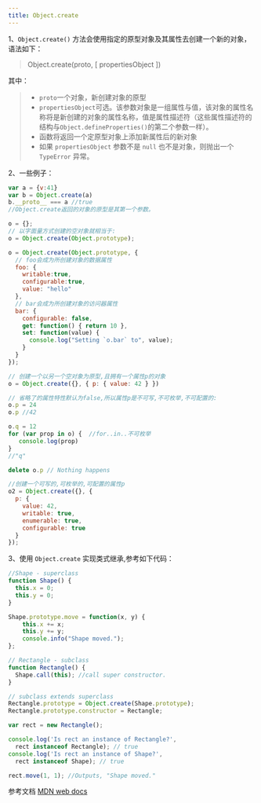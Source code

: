 ```yaml
---
title: Object.create
---
```


1、`Object.create()` 方法会使用指定的原型对象及其属性去创建一个新的对象，语法如下：

> Object.create(proto, [ propertiesObject ])

其中：

>* `proto`一个对象，新创建对象的原型
>* `propertiesObject`可选。该参数对象是一组属性与值，该对象的属性名称将是新创建的对象的属性名称，值是属性描述符（这些属性描述符的结构与`Object.defineProperties()`的第二个参数一样）。
>* 函数将返回一个定原型对象上添加新属性后的新对象
>* 如果 `propertiesObject` 参数不是 `null` 也不是对象，则抛出一个 `TypeError` 异常。

2、一些例子：

```javascript
var a = {v:41}
var b = Object.create(a)
b.__proto__ === a //true 
//Object.create返回的对象的原型是其第一个参数。
```

```javascript
o = {};
// 以字面量方式创建的空对象就相当于:
o = Object.create(Object.prototype);
```

```javascript
o = Object.create(Object.prototype, {
  // foo会成为所创建对象的数据属性
  foo: { 
    writable:true,
    configurable:true,
    value: "hello" 
  },
  // bar会成为所创建对象的访问器属性
  bar: {
    configurable: false,
    get: function() { return 10 },
    set: function(value) {
      console.log("Setting `o.bar` to", value);
    }
  }
});
```

```javascript
// 创建一个以另一个空对象为原型,且拥有一个属性p的对象
o = Object.create({}, { p: { value: 42 } })

// 省略了的属性特性默认为false,所以属性p是不可写,不可枚举,不可配置的:
o.p = 24
o.p //42

o.q = 12
for (var prop in o) {  //for..in..不可枚举
   console.log(prop)
}
//"q"

delete o.p // Nothing happens
```

```javascript
//创建一个可写的,可枚举的,可配置的属性p
o2 = Object.create({}, {
  p: {
    value: 42, 
    writable: true,
    enumerable: true,
    configurable: true 
  } 
});
```

3、使用 `Object.create` 实现类式继承,参考如下代码：

```javascript
//Shape - superclass
function Shape() {
  this.x = 0;
  this.y = 0;
}

Shape.prototype.move = function(x, y) {
    this.x += x;
    this.y += y;
    console.info("Shape moved.");
};

// Rectangle - subclass
function Rectangle() {
  Shape.call(this); //call super constructor.
}

// subclass extends superclass
Rectangle.prototype = Object.create(Shape.prototype);
Rectangle.prototype.constructor = Rectangle;

var rect = new Rectangle();

console.log('Is rect an instance of Rectangle?',
  rect instanceof Rectangle); // true
console.log('Is rect an instance of Shape?',
  rect instanceof Shape); // true

rect.move(1, 1); //Outputs, "Shape moved."
```

参考文档
[MDN web docs](https://developer.mozilla.org/zh-CN/docs/Web/JavaScript/Reference/Global_Objects/Object/create)